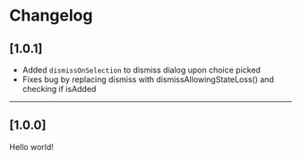 # Changelog

## [1.0.1]

- Added `dismissOnSelection` to dismiss dialog upon choice picked
- Fixes bug by replacing dismiss with dismissAllowingStateLoss() and checking if isAdded

---

## [1.0.0]

Hello world!